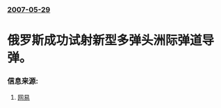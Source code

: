 ### [2007-05-29](/news/2007/05/29/index.md)

##### 
# 俄罗斯成功试射新型多弹头洲际弹道导弹。




### 信息来源:

1. [网易](https://web.archive.org/web/20070618161628/http://news.163.com/07/0530/04/3FNDLT9G0001121M.html)
